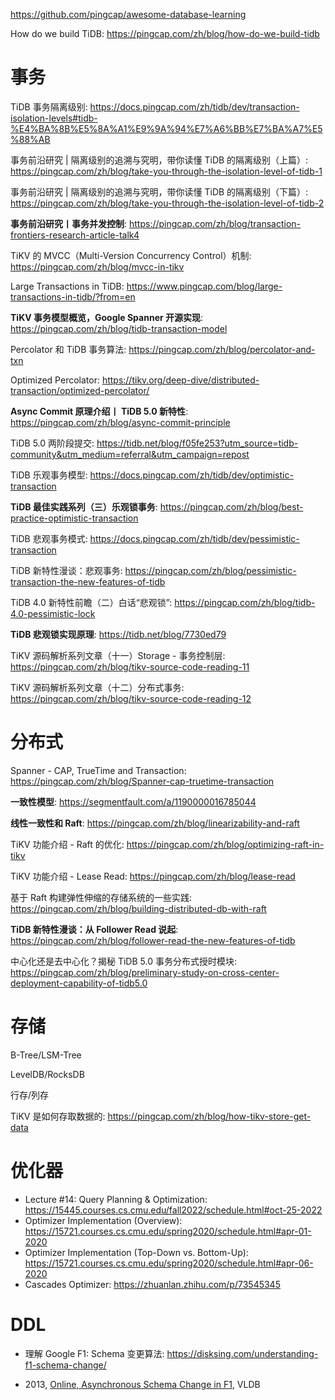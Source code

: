 https://github.com/pingcap/awesome-database-learning

How do we build TiDB: https://pingcap.com/zh/blog/how-do-we-build-tidb

# 事务

TiDB 事务隔离级别: https://docs.pingcap.com/zh/tidb/dev/transaction-isolation-levels#tidb-%E4%BA%8B%E5%8A%A1%E9%9A%94%E7%A6%BB%E7%BA%A7%E5%88%AB

事务前沿研究 | 隔离级别的追溯与究明，带你读懂 TiDB 的隔离级别（上篇）: https://pingcap.com/zh/blog/take-you-through-the-isolation-level-of-tidb-1

事务前沿研究 | 隔离级别的追溯与究明，带你读懂 TiDB 的隔离级别（下篇）: https://pingcap.com/zh/blog/take-you-through-the-isolation-level-of-tidb-2

**事务前沿研究丨事务并发控制**: https://pingcap.com/zh/blog/transaction-frontiers-research-article-talk4

TiKV 的 MVCC（Multi-Version Concurrency Control）机制: https://pingcap.com/zh/blog/mvcc-in-tikv

Large Transactions in TiDB: https://www.pingcap.com/blog/large-transactions-in-tidb/?from=en

**TiKV 事务模型概览，Google Spanner 开源实现**: https://pingcap.com/zh/blog/tidb-transaction-model

Percolator 和 TiDB 事务算法: https://pingcap.com/zh/blog/percolator-and-txn

Optimized Percolator: https://tikv.org/deep-dive/distributed-transaction/optimized-percolator/

**Async Commit 原理介绍丨 TiDB 5.0 新特性**: https://pingcap.com/zh/blog/async-commit-principle

TiDB 5.0 两阶段提交: https://tidb.net/blog/f05fe253?utm_source=tidb-community&utm_medium=referral&utm_campaign=repost




TiDB 乐观事务模型: https://docs.pingcap.com/zh/tidb/dev/optimistic-transaction

**TiDB 最佳实践系列（三）乐观锁事务**: https://pingcap.com/zh/blog/best-practice-optimistic-transaction

TiDB 悲观事务模式: https://docs.pingcap.com/zh/tidb/dev/pessimistic-transaction

TiDB 新特性漫谈：悲观事务: https://pingcap.com/zh/blog/pessimistic-transaction-the-new-features-of-tidb

TiDB 4.0 新特性前瞻（二）白话“悲观锁”: https://pingcap.com/zh/blog/tidb-4.0-pessimistic-lock

**TiDB 悲观锁实现原理**: https://tidb.net/blog/7730ed79

TiKV 源码解析系列文章（十一）Storage - 事务控制层: https://pingcap.com/zh/blog/tikv-source-code-reading-11

TiKV 源码解析系列文章（十二）分布式事务: https://pingcap.com/zh/blog/tikv-source-code-reading-12

# 分布式

Spanner - CAP, TrueTime and Transaction: https://pingcap.com/zh/blog/Spanner-cap-truetime-transaction

**一致性模型**: https://segmentfault.com/a/1190000016785044

**线性一致性和 Raft**: https://pingcap.com/zh/blog/linearizability-and-raft

TiKV 功能介绍 - Raft 的优化: https://pingcap.com/zh/blog/optimizing-raft-in-tikv

TiKV 功能介绍 - Lease Read: https://pingcap.com/zh/blog/lease-read

基于 Raft 构建弹性伸缩的存储系统的一些实践: https://pingcap.com/zh/blog/building-distributed-db-with-raft

**TiDB 新特性漫谈：从 Follower Read 说起**: https://pingcap.com/zh/blog/follower-read-the-new-features-of-tidb

中心化还是去中心化？揭秘 TiDB 5.0 事务分布式授时模块: https://pingcap.com/zh/blog/preliminary-study-on-cross-center-deployment-capability-of-tidb5.0


# 存储

B-Tree/LSM-Tree

LevelDB/RocksDB

行存/列存

TiKV 是如何存取数据的: https://pingcap.com/zh/blog/how-tikv-store-get-data

# 优化器

* Lecture #14: Query Planning & Optimization: https://15445.courses.cs.cmu.edu/fall2022/schedule.html#oct-25-2022
* Optimizer Implementation (Overview): https://15721.courses.cs.cmu.edu/spring2020/schedule.html#apr-01-2020
* Optimizer Implementation (Top-Down vs. Bottom-Up): https://15721.courses.cs.cmu.edu/spring2020/schedule.html#apr-06-2020
* Cascades Optimizer: https://zhuanlan.zhihu.com/p/73545345


# DDL

* 理解 Google F1: Schema 变更算法: https://disksing.com/understanding-f1-schema-change/

- 2013, [Online, Asynchronous Schema Change in F1](https://research.google.com/pubs/archive/41376.pdf), VLDB